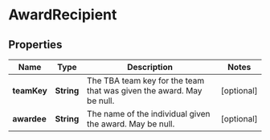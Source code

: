 # AwardRecipient

## Properties
Name | Type | Description | Notes
------------ | ------------- | ------------- | -------------
**teamKey** | **String** | The TBA team key for the team that was given the award. May be null. |  [optional]
**awardee** | **String** | The name of the individual given the award. May be null. |  [optional]
